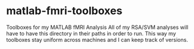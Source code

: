 # matlab-fmri-toolboxes
Toolboxes for my MATLAB fMRI Analysis
All of my RSA/SVM analyses will have to have this directory in their paths in order to run. This way my toolboxes stay uniform across machines and I can keep track of versions.
